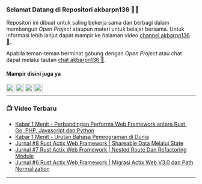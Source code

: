 ### Selamat Datang di Repositori akbarpn136 🙏🏻

Repositori ini dibuat untuk saling bekerja sama dan berbagi dalam membangun _Open Project_ ataupun materi untuk belajar 
bersama. Untuk informasi lebih lanjut dapat mampir ke halaman video 
[channel akbarpn136 🎥](https://youtube.com/user/akbarpn136).

Apabila teman-teman berminat gabung dengan _Open Project_ atau chat dapat melalui tautan 
[chat akbarpn136 💬](https://discord.gg/7dTG9sg).

#### Mampir disini juga ya
[<img align="left" alt="akbarpn136 | YouTube" width="22px" src="https://cdn.jsdelivr.net/npm/simple-icons@v3/icons/youtube.svg" />][youtube]
[<img align="left" alt="akbarpn136 | Twitter" width="22px" src="https://cdn.jsdelivr.net/npm/simple-icons@v3/icons/twitter.svg" />][twitter]
[<img align="left" alt="akbarpn136 | LinkedIn" width="22px" src="https://cdn.jsdelivr.net/npm/simple-icons@v3/icons/linkedin.svg" />][linkedin]
[<img align="left" alt="akbarpn136 | Instagram" width="22px" src="https://cdn.jsdelivr.net/npm/simple-icons@v3/icons/instagram.svg" />][instagram]

[twitter]: https://twitter.com/akbarpn136
[youtube]: https://www.youtube.com/user/akbarpn136
[instagram]: https://instagram.com/akbarpn136
[linkedin]: https://www.linkedin.com/in/arizal-akbar-zikri-63461458/

<br />

---

### 📺 Video Terbaru
<!-- YOUTUBE:START -->
- [Kabar 1 Menit - Perbandingan Performa Web Framework antara Rust, Go, PHP, Javascript dan Python](https://www.youtube.com/watch?v=n8UhkT4VGMg)
- [Kabar 1 Menit - Urutan Bahasa Pemrograman di Dunia](https://www.youtube.com/watch?v=ZiYGQOQ31OI)
- [Jurnal #8 Rust Actix Web Framework | Shareable Data Melalui State](https://www.youtube.com/watch?v=YPfYuxWB3B4)
- [Jurnal #7 Rust Actix Web Framework | Nested Route Dan Refactoring Module](https://www.youtube.com/watch?v=WitT0qt-Zlc)
- [Jurnal #6 Rust Actix Web Framework | Migrasi Actix Web V3.0 dan Path Normalization](https://www.youtube.com/watch?v=YLQOKkCZp4E)
<!-- YOUTUBE:END -->

---

